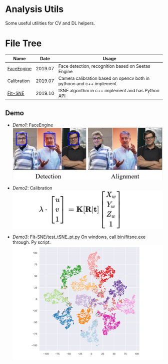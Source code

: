 # Analysis Utils

Some useful utilities for CV and DL helpers. 

# File Tree
|    Name           | Date|Usage             |
| --------------    | ----| --------          |
|[FaceEngine](https://github.com/seetaface/SeetaFaceEngine2)         |2019.07 |  Face detection, recognition based on Seetas Engine   |
|Calibration        |2019.07|   Camera calibration based on opencv  both in pythoon and c++ implement  |
|[FIt-SNE](https://github.com/KlugerLab/FIt-SNE)        |2019.10|  tSNE algorithm in c++ implement and has Python API |


## Demo

- *Demo1*: FaceEngine
![image](__illus/Face_Engine.png)

- *Demo2*: Calibration
![image](__illus/camera_matrix.png)


- *Demo3*: FIt-SNE/test_tSNE_pt.py
On windows, call bin/fitsne.exe through. Py script. 
![image](__illus/tSNE_high_res.png)


